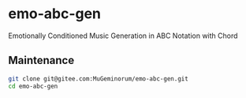 # emo-abc-gen
Emotionally Conditioned Music Generation in ABC Notation with Chord

## Maintenance
```bash
git clone git@gitee.com:MuGeminorum/emo-abc-gen.git
cd emo-abc-gen
```
